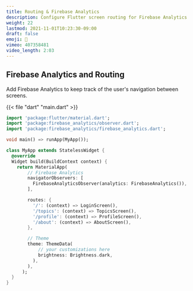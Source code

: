 ```yaml
---
title: Routing & Firebase Analytics
description: Configure Flutter screen routing for Firebase Analytics
weight: 22
lastmod: 2021-11-01T10:23:30-09:00
draft: false
emoji: 🚆
vimeo: 407358481
video_length: 2:03
---
```


## Firebase Analytics and Routing

Add Firebase Analytics to keep track of the user's navigation between screens. 

{{< file "dart" "main.dart" >}}
```dart
import 'package:flutter/material.dart';
import 'package:firebase_analytics/observer.dart';
import 'package:firebase_analytics/firebase_analytics.dart';

void main() => runApp(MyApp());

class MyApp extends StatelessWidget {
  @override
  Widget build(BuildContext context) {
    return MaterialApp(
        // Firebase Analytics
        navigatorObservers: [
          FirebaseAnalyticsObserver(analytics: FirebaseAnalytics()),
        ],

        routes: {
          '/': (context) => LoginScreen(),
          '/topics': (context) => TopicsScreen(),
          '/profile': (context) => ProfileScreen(),
          '/about': (context) => AboutScreen(),
        },

        // Theme
        theme: ThemeData(
            // your customizations here
            brightness: Brightness.dark,
          ),
        ),
      );
  }
}

```